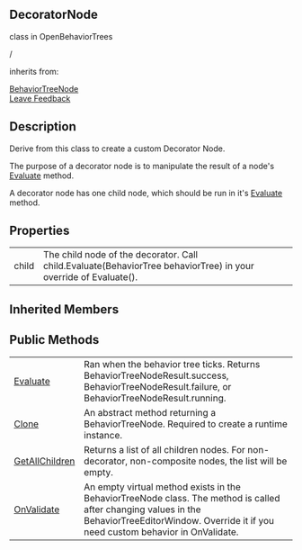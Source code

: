 <h2 class="header">DecoratorNode</h2>

<div class="flex-row space-between">
    <div class="flex-row">
        <p style="margin-right:10px">class in OpenBehaviorTrees</p>
        <p style="margin-right:10px">/</p>
        <p>inherits from: </p>
         <a class="link" href= "BehaviorTreeNode.md">BehaviorTreeNode</a>
    </div>
    <a class="link" style="text-align: right" href="mailto:zacharyruiz1@gmail.com" target="_blank">Leave Feedback</a>
</div>

<h2 class="small-h2 header">Description</h2>
<p>Derive from this class to create a custom Decorator Node.<p>

<p>The purpose of a decorator node is to manipulate the result of a node's <a class ="link" href="BehaviorTreeNode-Evaluate.md">Evaluate</a> method.</p>

<p>A decorator node has one child node, which should be run in it's <a class ="link" href="BehaviorTreeNode-Evaluate.md">Evaluate</a> method.</p>

<h2 class="small-h2 header">Properties</h2>
<table class="table">
    <tbody>
        <tr>
            <td>child</td>
            <td>The child node of the decorator. Call child.Evaluate(BehaviorTree behaviorTree) in your override of Evaluate().</td>
        </tr>
    </tbody>
</table>

<h2 class="small-h2 header">Inherited Members</h2>
<h2 class="small-h2 header">Public Methods</h2>

<table class="table">
    <tbody>
        <tr>
            <td><a class="link" href = "BehaviorTreeNode-Evaluate.md">Evaluate</a></td>
            <td>Ran when the behavior tree ticks. Returns BehaviorTreeNodeResult.success, BehaviorTreeNodeResult.failure, or BehaviorTreeNodeResult.running.</td>
        </tr>
        <tr>
            <td><a class="link" href = "BehaviorTreeNode-Clone.md">Clone</a></td>
            <td>An abstract method returning a BehaviorTreeNode. Required to create a runtime instance.</td>
        </tr>
        <tr>
            <td><a class="link" href="BehaviorTreeNode-GetAllChildren.md">GetAllChildren</a></td>
            <td>Returns a list of all children nodes. For non-decorator, non-composite nodes, the list will be empty.</td>
        </tr>
        <tr>
            <td><a class="link" href="https://docs.unity3d.com/ScriptReference/ScriptableObject.OnValidate.html">OnValidate</a></td>
            <td>An empty virtual method exists in the BehaviorTreeNode class. The method is called after changing values in the BehaviorTreeEditorWindow. Override it if you need custom behavior in OnValidate.</td>
        </tr>
    </tbody>

</table>
